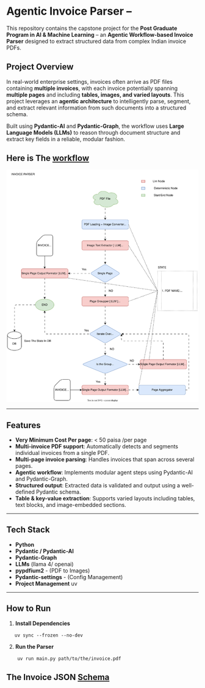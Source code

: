 # Agentic Invoice Parser –

This repository contains the capstone project for the **Post Graduate Program in AI & Machine Learning** – an **Agentic Workflow-based Invoice Parser** designed to extract structured data from complex Indian invoice PDFs.

## Project Overview

In real-world enterprise settings, invoices often arrive as PDF files containing **multiple invoices**, with each invoice potentially spanning **multiple pages** and including **tables, images, and varied layouts**. This project leverages an **agentic architecture** to intelligently parse, segment, and extract relevant information from such documents into a structured schema.

Built using **Pydantic-AI** and **Pydantic-Graph**, the workflow uses **Large Language Models (LLMs)** to reason through document structure and extract key fields in a reliable, modular fashion.

## Here is The [workflow](Invoice_parser.drawio.svg)

![workflow](Invoice_parser.drawio.svg)

---

## Features
- **Very Minimum Cost Per page**: < 50 paisa /per page
- **Multi-invoice PDF support**: Automatically detects and segments individual invoices from a single PDF.
- **Multi-page invoice parsing**: Handles invoices that span across several pages.
- **Agentic workflow**: Implements modular agent steps using Pydantic-AI and Pydantic-Graph.
- **Structured output**: Extracted data is validated and output using a well-defined Pydantic schema.
- **Table & key-value extraction**: Supports varied layouts including tables, text blocks, and image-embedded sections.

---

## Tech Stack

- **Python**
- **Pydantic / Pydantic-AI**
- **Pydantic-Graph**
- **LLMs** (llama 4/ openai)
- **pypdfium2** - (PDF to Images)
- **Pydantic-settings** - (Config Management)
- **Project Management** uv

---

## How to Run

1. **Install Dependencies**
```
   uv sync --frozen --no-dev
```

2. **Run the Parser**
```
    uv run main.py path/to/the/invoice.pdf
```


## The Invoice JSON [Schema](./schema.json)



